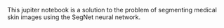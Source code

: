 This jupiter notebook is a solution to the problem of segmenting medical skin images using the SegNet neural network.

